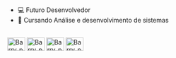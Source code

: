 - 💻 Futuro Desenvolvedor
- 📑 Cursando Análise e desenvolvimento de sistemas
<div style="display: incline_block"><br>
 <img align="center" alt="Barry_py" height="30" width="40" src="https://cdn.jsdelivr.net/gh/devicons/devicon/icons/python/python-original.svg" />
 <img align="center" alt="Barry_py" height="30" width="40" <img src="https://cdn.jsdelivr.net/gh/devicons/devicon/icons/html5/html5-original.svg" />
 <img align="center" alt="Barry_py" height="30" width="40" <img src="https://cdn.jsdelivr.net/gh/devicons/devicon/icons/css3/css3-original.svg" />
 <img align="center" alt="Barry_py" height="30" width="40" <img src="https://cdn.jsdelivr.net/gh/devicons/devicon/icons/javascript/javascript-original.svg" />
</div>
